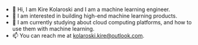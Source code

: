 - 👋 Hi, I am Kire Kolaroski and I am a machine learning engineer.
- 👀 I am interested in building high-end machine learning products.
- 🌱 I am currently studying about cloud computing platforms, and how to use them with machine learning.
- 📫 You can reach me at kolaroski.kire@outlook.com.

<!---
kolaroski/kolaroski is a ✨ special ✨ repository because its `README.md` (this file) appears on your GitHub profile.
You can click the Preview link to take a look at your changes.
--->
